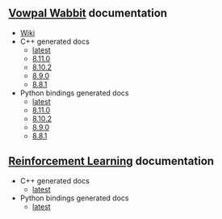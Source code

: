 ## [Vowpal Wabbit](https://github.com/VowpalWabbit/vowpal_wabbit/) documentation
- [Wiki](https://github.com/VowpalWabbit/vowpal_wabbit/wiki)
- C++ generated docs
    - [latest](vowpal_wabbit/cpp/latest/)
    - [8.11.0](vowpal_wabbit/cpp/8.11.0/)
    - [8.10.2](vowpal_wabbit/cpp/8.10.2/)
    - [8.9.0](vowpal_wabbit/cpp/8.9.0/)
    - [8.8.1](vowpal_wabbit/cpp/8.8.1/)
- Python bindings generated docs
    - [latest](vowpal_wabbit/python/latest/)
    - [8.11.0](vowpal_wabbit/python/8.11.0/)
    - [8.10.2](vowpal_wabbit/python/8.10.2/)
    - [8.9.0](vowpal_wabbit/python/8.9.0/)
    - [8.8.1](vowpal_wabbit/python/8.8.1/)

## [Reinforcement Learning](https://github.com/VowpalWabbit/reinforcement_learning/) documentation
- C++ generated docs
    - [latest](reinforcement_learning/cpp/latest/)
- Python bindings generated docs
    - [latest](reinforcement_learning/python/latest/)
